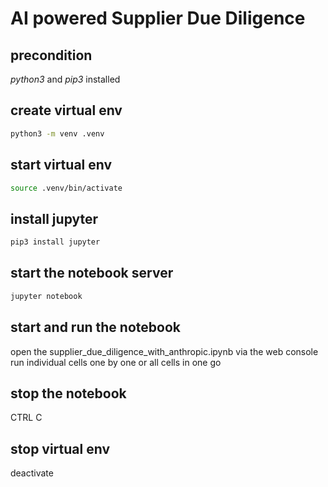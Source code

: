 # AI powered Supplier Due Diligence

## precondition
_python3_ and _pip3_ installed

## create virtual env
```sh
python3 -m venv .venv
```

## start virtual env

```sh
source .venv/bin/activate
```

## install jupyter 
```sh
pip3 install jupyter
```

## start the notebook server
```sh
jupyter notebook
```

## start and run the notebook
open the supplier_due_diligence_with_anthropic.ipynb via the web console
run individual cells one by one or all cells in one go

## stop the notebook
CTRL C

## stop virtual env
deactivate
